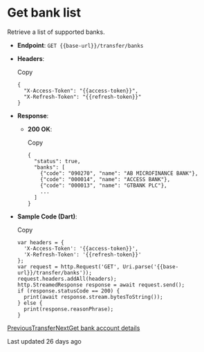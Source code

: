 # Get bank list

Retrieve a list of supported banks.

*   **Endpoint**: `GET {{base-url}}/transfer/banks`
    
*   **Headers**:
    
    Copy
    
    ```
    {
      "X-Access-Token": "{{access-token}}",
      "X-Refresh-Token": "{{refresh-token}}"
    }
    ```
    
*   **Response**:
    
    *   **200 OK**:
        
        Copy
        
        ```
        {
          "status": true,
          "banks": [
            {"code": "090270", "name": "AB MICROFINANCE BANK"},
            {"code": "000014", "name": "ACCESS BANK"},
            {"code": "000013", "name": "GTBANK PLC"},
            ...
          ]
        }
        ```
        
    
*   **Sample Code (Dart)**:
    
    Copy
    
    ```
    var headers = {
      'X-Access-Token': '{{access-token}}',
      'X-Refresh-Token': '{{refresh-token}}'
    };
    var request = http.Request('GET', Uri.parse('{{base-url}}/transfer/banks'));
    request.headers.addAll(headers);
    http.StreamedResponse response = await request.send();
    if (response.statusCode == 200) {
      print(await response.stream.bytesToString());
    } else {
      print(response.reasonPhrase);
    }
    ```
    

[PreviousTransfer](/xpress-wallet-api/merchant/transfer)[NextGet bank account details](/xpress-wallet-api/merchant/transfer/get-bank-account-details)

Last updated 26 days ago